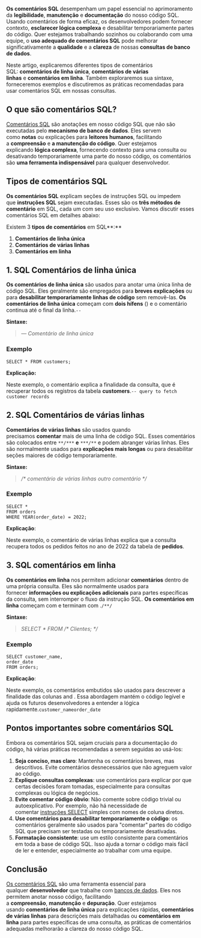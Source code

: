 **Os comentários SQL** desempenham um papel essencial no aprimoramento da **legibilidade**, **manutenção** e **documentação** do nosso código SQL. Usando comentários de forma eficaz, os desenvolvedores podem fornecer contexto, **esclarecer lógica complexa** e desabilitar temporariamente partes do código. Quer estejamos trabalhando sozinhos ou colaborando com uma equipe, o **uso adequado de comentários SQL** pode melhorar significativamente a **qualidade** e a **clareza** de nossas **consultas de banco de dados**.

Neste artigo, explicaremos diferentes tipos de comentários SQL: **comentários de linha única**, **comentários de várias linhas** e **comentários em linha**. Também exploraremos sua sintaxe, forneceremos exemplos e discutiremos as práticas recomendadas para usar comentários SQL em nossas consultas.

## O que são comentários SQL?

[Comentários SQL](https://www.geeksforgeeks.org/sql-comments/) são anotações em nosso código SQL que não são executadas pelo **mecanismo de banco de dados**. Eles servem como **notas** ou explicações para **leitores humanos**, facilitando a **compreensão** e **a manutenção do código**. Quer estejamos explicando **lógica complexa**, fornecendo contexto para uma consulta ou desativando temporariamente uma parte do nosso código, os comentários são **uma ferramenta indispensável** para qualquer desenvolvedor.

## Tipos de comentários SQL

**Os comentários SQL** explicam seções de instruções SQL ou impedem que **instruções SQL** sejam executadas. Esses são os **três métodos de comentário** em SQL, cada um com seu uso exclusivo. Vamos discutir esses comentários SQL em detalhes abaixo:

Existem 3 **tipos de comentários** em SQL**:**

1. **Comentários de linha única**
2. **Comentários de várias linhas**
3. **Comentários em linha**

## 1. SQL Comentários de linha única

**Os comentários de linha única** são usados para anotar uma única linha de código SQL. Eles geralmente são empregados para **breves explicações** ou para **desabilitar temporariamente linhas de código** sem removê-las. **Os comentários de linha única** começam com **dois hífens** () e o comentário continua até o final da linha.`--`

**Sintaxe:**

> _— Comentário de linha única_

### **Exemplo**

```
SELECT * FROM customers; 
```

**Explicação:**

Neste exemplo, o comentário explica a finalidade da consulta, que é recuperar todos os registros da tabela **customers**.`-- query to fetch customer records`

## **2. SQL Comentários de várias linhas**

**Comentários de várias linhas** são usados quando precisamos **comentar** mais de uma linha de código SQL. Esses comentários são colocados entre `**/***` **e** `***/**` e podem abranger várias linhas. Eles são normalmente usados para **explicações mais longas** ou para desabilitar seções maiores de código temporariamente.

**Sintaxe:**

> _/* comentário_
> _de várias linhas outro comentário */_

### Exemplo

```
SELECT * 
FROM orders 
WHERE YEAR(order_date) = 2022;
```

**Explicação**:

Neste exemplo, o comentário de várias linhas explica que a consulta recupera todos os pedidos feitos no ano de 2022 da tabela de **pedidos**.

## **3. SQL comentários em linha**

**Os comentários em linha** nos permitem adicionar **comentários** dentro de uma própria consulta. Eles são normalmente usados para fornecer **informações ou explicações adicionais** para partes específicas da consulta, sem interromper o fluxo da instrução SQL. **Os comentários em linha** começam com e terminam com .`/**/`

**Sintaxe:**

> _SELECT * FROM /* Clientes; */_

### Exemplo

```
SELECT customer_name, 
order_date
FROM orders;
```

**Explicação**:

Neste exemplo, os comentários embutidos são usados para descrever a finalidade das colunas and . Essa abordagem mantém o código legível e ajuda os futuros desenvolvedores a entender a lógica rapidamente.`customer_nameorder_date`

## Pontos importantes sobre comentários SQL

Embora os comentários SQL sejam cruciais para a documentação do código, há várias práticas recomendadas a serem seguidas ao usá-los:

1. **Seja conciso, mas claro**: Mantenha os comentários breves, mas descritivos. Evite comentários desnecessários que não agreguem valor ao código.
2. **Explique consultas complexas**: use comentários para explicar por que certas decisões foram tomadas, especialmente para consultas complexas ou lógica de negócios.
3. **Evite comentar código óbvio**: Não comente sobre código trivial ou autoexplicativo. Por exemplo, não há necessidade de comentar [instruções SELECT](https://www.geeksforgeeks.org/sql-select-query/) simples com nomes de coluna diretos.
4. **Use comentários para desabilitar temporariamente o código**: os comentários geralmente são usados para "comentar" partes do código SQL que precisam ser testadas ou temporariamente desativadas.
5. **Formatação consistente**: use um estilo consistente para comentários em toda a base de código SQL. Isso ajuda a tornar o código mais fácil de ler e entender, especialmente ao trabalhar com uma equipe.

## Conclusão

[Os comentários SQL](https://www.geeksforgeeks.org/what-is-sql/) são uma ferramenta essencial para qualquer **desenvolvedor** que trabalhe com [bancos de dados](https://www.geeksforgeeks.org/what-is-database/). Eles nos permitem anotar nosso código, facilitando a **compreensão**, **manutenção** e **depuração**. Quer estejamos usando **comentários de linha única** para explicações rápidas, **comentários de várias linhas** para descrições mais detalhadas ou **comentários em linha** para partes específicas de uma consulta, as práticas de comentários adequadas melhorarão a clareza do nosso código SQL.

